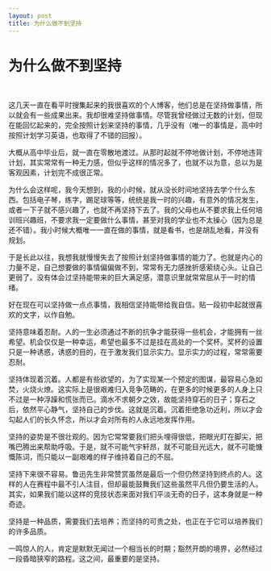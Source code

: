 ```yaml
---
layout: post
title: 为什么做不到坚持
---
```


为什么做不到坚持
========
</br>

这几天一直在看平时搜集起来的我很喜欢的个人博客，他们总是在坚持做事情，所以就会有一些成果出来。我却很难坚持做事情。尽管我曾经做过无数的计划，但现在能回忆起来的，完全按照计划来坚持的事情，几乎没有（唯一的事情是，高中时按照计划学习英语，也取得了不错的回报）。

大概从高中毕业后，就一直在零散地渡过。从那时起就不停地做计划，不停地违背计划，其实常常有一种无力感，但似乎这样的情况多了，也就不以为意，总以为是客观因素，计划完不成很正常。

为什么会这样呢，我今天想到，我的小时候，就从没长时间地坚持去学个什么东西。包括电子琴，练字，踢足球等等，统统是我一时的兴趣，有意外的情况发生，或者一下子就不感兴趣了，也就不再坚持下去了。我的父母也从不要求我上任何培训班兴趣班，不要求我一定要做什么事情，甚至对我的学业也不太操心（因为总是还不错）。我小时候大概唯一一直在做的事情，就是看书，也是胡乱地看，并没有规划。

于是长此以往，我想我就慢慢失去了按照计划坚持做事情的能力了。也就是内心的力量不足，自己想要做的事情偏偏做不到，常常有无力感挫折感萦绕心头。让自己更弱了。没有体会过坚持能带来的巨大满足感，潜意识里就常常屈从于一时的情绪。

好在现在可以坚持做一点点事情，我相信坚持能带给我自信。贴一段初中起就很喜欢的文字，以作自勉。

坚持意味着忍耐。人的一生必须通过不断的抗争才能获得一些机会，才能拥有一丝希望。机会仅仅是一种幸运，希望也最多不过是挂在高处的一个奖杯。奖杯的设置只是一种诱惑，诱惑的目的，在于激发我们显示实力。显示实力的过程，常常需要忍耐。

坚持体现着沉着。人都是有些欲望的，为了实现某一个预定的图谋，最容易心急如焚，火烧火燎。这实际上是很艰难归入竞争范畴的，在更多的时候更多的人身上只不过是一种浮躁和慌张而已。滴水不求朝夕之效，故能坚持穿石的日子；穿石之后，依然平心静气，坚持自己的步伐。这就是沉着。沉着拒绝急功近利，所以才会勾起人们的长久怀念，所以才会对所有的人永远地发挥作用。

坚持的姿势是不很壮观的。因为它常常要我们把头埋得很低，把眼光盯在脚尖，把嘴巴腾出来帮助呼吸。于是，就不可能气宇轩昂，就不可能目光远大，就不可能慷慨陈词，而只能以一副艰难的样子维持着自己的不屈。

坚持下来很不容易。鲁迅先生非常赞赏虽然是最后一个但仍然坚持到终点的人。这样的人在赛程中最不引人注目，但却最能鼓舞我们这些虽然平凡但仍要生活的人。其实，如果我们能以这样的竞技状态来面对我们平淡无奇的日子，这本身就是一种奇迹。

坚持是一种品质，需要我们去培养；而坚持的可贵之处，也正在于它可以培养我们的许多品质。

一鸣惊人的人，肯定是默默无闻过一个相当长的时期；豁然开朗的境界，必然经过一段昏暗狭窄的路程。这之间，最重要的是坚持。


